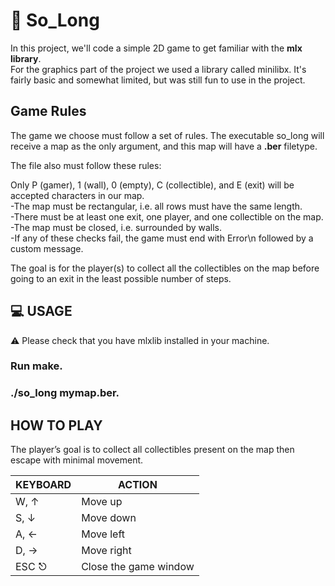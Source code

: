 # :crystal_ball:	So_Long

In this project, we'll code a simple 2D game to get familiar with the **mlx library**.<br />
For the graphics part of the project we used a library called minilibx. It's fairly basic and somewhat limited, but was still fun to use in the project.

## Game Rules
The game we choose must follow a set of rules. The executable so_long will receive a map as the only argument, and this map will have a **.ber** filetype.

The file also must follow these rules:

Only P (gamer), 1 (wall), 0 (empty), C (collectible), and E (exit) will be accepted characters in our map.<br />
-The map must be rectangular, i.e. all rows must have the same length.<br />
-There must be at least one exit, one player, and one collectible on the map.<br />
-The map must be closed, i.e. surrounded by walls.<br />
-If any of these checks fail, the game must end with Error\n followed by a custom message.<br />

The goal is for the player(s) to collect all the collectibles on the map before going to an exit in the least possible number of steps.

## :computer: USAGE

:warning: Please check that you have mlxlib installed in your machine.

### Run **make**.<br />
### ./so_long mymap.ber.

## HOW TO PLAY
The player’s goal is to collect all collectibles present on the map then escape with minimal movement.

|KEYBOARD|	ACTION|
|--------|--------|
|W, ↑	|Move up|
|S, ↓	|Move down|
|A, ←	|Move left|
|D, →	|Move right|
|ESC ⎋	|Close the game window|
